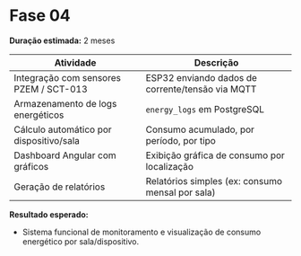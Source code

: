 # Fase 04

**Duração estimada:** 2 meses

| Atividade                                | Descrição                                                       |
|------------------------------------------|-----------------------------------------------------------------|
| Integração com sensores PZEM / SCT-013   | ESP32 enviando dados de corrente/tensão via MQTT               |
| Armazenamento de logs energéticos        | `energy_logs` em PostgreSQL                                    |
| Cálculo automático por dispositivo/sala  | Consumo acumulado, por período, por tipo                       |
| Dashboard Angular com gráficos           | Exibição gráfica de consumo por localização                    |
| Geração de relatórios                    | Relatórios simples (ex: consumo mensal por sala)               |

**Resultado esperado:**

- Sistema funcional de monitoramento e visualização de consumo energético por sala/dispositivo.
